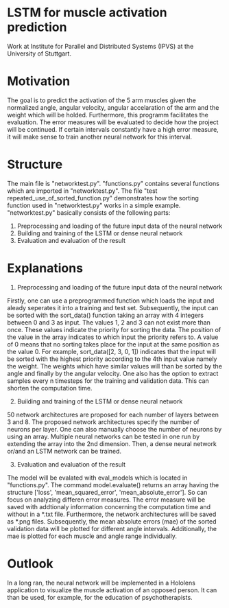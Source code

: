 # LSTM for muscle activation prediction
Work at Institute for Parallel and Distributed Systems (IPVS) at the University of Stuttgart.

# Motivation
The goal is to predict the activation of the 5 arm muscles given the normalized angle, angular velocity, angular accelaration of the arm and the weight which will be holded. Furthermore, this programm facilitates the evaluation. The error measures will be evaluated to decide how the project will be continued. If certain intervals constantly have a high error measure, it will make sense to train another neural network for this interval.

# Structure
The main file is "networktest.py". "functions.py" contains several functions which are imported in "networktest.py". The file "test repeated_use_of_sorted_function.py" demonstrates how the sorting function used in "networktest.py" works in a simple example.
"networktest.py" basically consists of the following parts:
1. Preprocessing and loading of the future input data of the neural network
2. Building and training of the LSTM or dense neural network
3. Evaluation and evaluation of the result

# Explanations
1. Preprocessing and loading of the future input data of the neural network

Firstly, one can use a preprogrammed function which loads the input and aleady seperates it into a training and test set. 
Subsequently, the input can be sorted with the sort_data() function taking an array with 4 integers between 0 and 3 as input. The values 1, 2 and 3 can not exist more than once. These values indicate the priority for sorting the data. The position of the value in the array indicates to which input the priority refers to. A value of 0 means that no sorting takes place for the input at the same position as the value 0. For example, sort_data([2, 3, 0, 1]) indicates that the input will be sorted with the highest priority according to the 4th input value namely the weight. The weights which have similar values will than be sorted by the angle and finally by the angular velocity.
One also has the option to extract samples every n timesteps for the training and validation data. This can shorten the computation time.

2. Building and training of the LSTM or dense neural network

50 network architectures are proposed for each number of layers between 3 and 8. The proposed network architectures specify the number of neurons per layer.
One can also manually choose the number of neurons by using an array. Multiple neural networks can be tested in one run by extending the array into the 2nd dimension.
Then, a dense neural network or/and an LSTM network can be trained.

3. Evaluation and evaluation of the result

The model will be evalated with eval_models which is located in "functions.py". The command model.evaluate() returns an array having the structure ['loss', 'mean_squared_error', 'mean_absolute_error']. So can focus on analyzing differen error measures. The error measure will be saved with addtionaly information concerning the computation time and without in a *.txt file. Furthermore, the network architectures will be saved as *.png files. Subsequently, the mean absolute errors (mae) of the sorted validation data will be plotted for different angle intervals. Additionally, the mae is plotted for each muscle and angle range individually.

# Outlook
In a long ran, the neural network will be implemented in a Hololens application to visualize the muscle activation of an opposed person. It can than be used, for example, for the education of psychotherapists.
